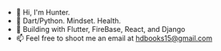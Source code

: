 - 👋 Hi, I'm Hunter.
- 👀 Dart/Python. Mindset. Health.
- 💞️ Building with Flutter, FireBase, React, and Django
- 📫 Feel free to shoot me an email at hdbooks15@gmail.com

<!---
hdbookie/hdbookie is a ✨ special ✨ repository because its `README.md` (this file) appears on your GitHub profile.
You can click the Preview link to take a look at your changes.
--->
